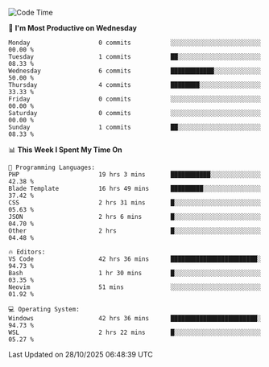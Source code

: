 <!--START_SECTION:waka-->
![Code Time](http://img.shields.io/badge/Code%20Time-6%2C212%20hrs%206%20mins-blue)

📅 **I'm Most Productive on Wednesday** 

```text
Monday                   0 commits           ░░░░░░░░░░░░░░░░░░░░░░░░░   00.00 % 
Tuesday                  1 commits           ██░░░░░░░░░░░░░░░░░░░░░░░   08.33 % 
Wednesday                6 commits           ████████████░░░░░░░░░░░░░   50.00 % 
Thursday                 4 commits           ████████░░░░░░░░░░░░░░░░░   33.33 % 
Friday                   0 commits           ░░░░░░░░░░░░░░░░░░░░░░░░░   00.00 % 
Saturday                 0 commits           ░░░░░░░░░░░░░░░░░░░░░░░░░   00.00 % 
Sunday                   1 commits           ██░░░░░░░░░░░░░░░░░░░░░░░   08.33 % 
```


📊 **This Week I Spent My Time On** 

```text
💬 Programming Languages: 
PHP                      19 hrs 3 mins       ███████████░░░░░░░░░░░░░░   42.38 % 
Blade Template           16 hrs 49 mins      █████████░░░░░░░░░░░░░░░░   37.42 % 
CSS                      2 hrs 31 mins       █░░░░░░░░░░░░░░░░░░░░░░░░   05.63 % 
JSON                     2 hrs 6 mins        █░░░░░░░░░░░░░░░░░░░░░░░░   04.70 % 
Other                    2 hrs               █░░░░░░░░░░░░░░░░░░░░░░░░   04.48 % 

🔥 Editors: 
VS Code                  42 hrs 36 mins      ████████████████████████░   94.73 % 
Bash                     1 hr 30 mins        █░░░░░░░░░░░░░░░░░░░░░░░░   03.35 % 
Neovim                   51 mins             ░░░░░░░░░░░░░░░░░░░░░░░░░   01.92 % 

💻 Operating System: 
Windows                  42 hrs 36 mins      ████████████████████████░   94.73 % 
WSL                      2 hrs 22 mins       █░░░░░░░░░░░░░░░░░░░░░░░░   05.27 % 
```


 Last Updated on 28/10/2025 06:48:39 UTC
<!--END_SECTION:waka-->
